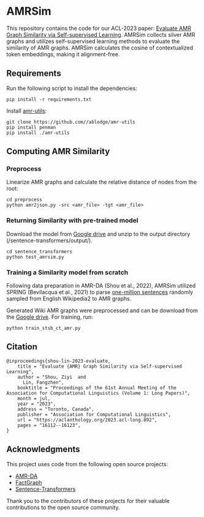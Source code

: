 # AMRSim

This repository contains the code for our ACL-2023
paper: [Evaluate AMR Graph Similarity via Self-supervised Learning](https://aclanthology.org/2023.acl-long.892/).
AMRSim collects silver AMR graphs and utilizes self-supervised learning methods to evaluate the similarity of AMR
graphs. 
AMRSim calculates the cosine of contextualized token embeddings, making it alignment-free.

## Requirements

Run the following script to install the dependencies:

```
pip install -r requirements.txt
```
Install [amr-utils](https://github.com/ablodge/amr-utils):
```
git clone https://github.com//ablodge/amr-utils
pip install penman
pip install ./amr-utils
```

## Computing AMR Similarity

### Preprocess

Linearize AMR graphs and calculate the relative distance of nodes from the root:

```
cd preprocess
python amr2json.py -src <amr_file> -tgt <amr_file>
```

### Returning Similarity with pre-trained model

Download the model from [Google drive](https://drive.google.com/file/d/1klTrvv3hpIPxaCoMbRI7IJDme-Vq3UPS/view?usp=share_link) and
unzip to the output directory (/sentence-transformers/output/).

```
cd sentence_transformers
python test_amrsim.py
```

### Training a Similarity model from scratch
Following data preparation in AMR-DA (Shou et al., 2022), AMRSim utilized SPRING (Bevilacqua et al., 2021) to parse [one-million sentences](https://huggingface.co/datasets/princeton-nlp/datasets-for-simcse/tree/main) randomly sampled from English Wikipedia2 to AMR graphs. 

Generated Wiki AMR graphs were preprocessed and can be download from the [Google drive](https://drive.google.com/file/d/1VAuqLi0LsaCCbII_s2dPa9eDARicw18G/view?usp=sharing).
For training, run:
```
python train_stsb_ct_amr.py
```

## Citation

```
@inproceedings{shou-lin-2023-evaluate,
    title = "Evaluate {AMR} Graph Similarity via Self-supervised Learning",
    author = "Shou, Ziyi  and
      Lin, Fangzhen",
    booktitle = "Proceedings of the 61st Annual Meeting of the Association for Computational Linguistics (Volume 1: Long Papers)",
    month = jul,
    year = "2023",
    address = "Toronto, Canada",
    publisher = "Association for Computational Linguistics",
    url = "https://aclanthology.org/2023.acl-long.892",
    pages = "16112--16123",
}
```


## Acknowledgments
This project uses code from the following open source projects:
- [AMR-DA](https://github.com/zzshou/amr-data-augmentation)
- [FactGraph](https://github.com/amazon-science/fact-graph)
- [Sentence-Transformers](https://www.sbert.net)

Thank you to the contributors of these projects for their valuable contributions to the open source community.

